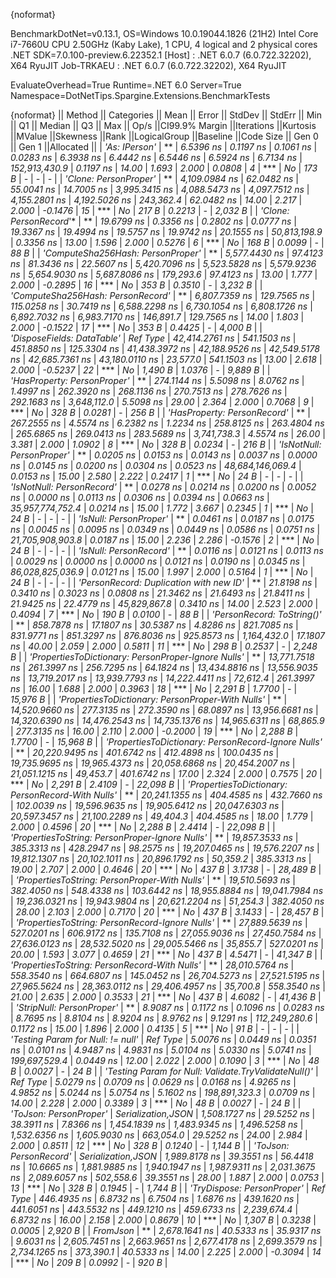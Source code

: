 {noformat}

BenchmarkDotNet=v0.13.1, OS=Windows 10.0.19044.1826 (21H2)
Intel Core i7-7660U CPU 2.50GHz (Kaby Lake), 1 CPU, 4 logical and 2 physical cores
.NET SDK=7.0.100-preview.6.22352.1
  [Host]     : .NET 6.0.7 (6.0.722.32202), X64 RyuJIT
  Job-TRKAEU : .NET 6.0.7 (6.0.722.32202), X64 RyuJIT

EvaluateOverhead=True  Runtime=.NET 6.0  Server=True  
Namespace=DotNetTips.Spargine.Extensions.BenchmarkTests  

{noformat}
||                                              Method ||        Categories ||          Mean ||      Error ||     StdDev ||     StdErr ||           Min ||            Q1 ||        Median ||            Q3 ||           Max ||            Op/s ||CI99.9% Margin ||Iterations ||Kurtosis ||MValue ||Skewness ||Rank ||LogicalGroup ||Baseline ||Code Size || Gen 0 || Gen 1 ||Allocated ||
|                                        *'As: IPerson'* |                   ** |      *6.5396 ns* |   *0.1197 ns* |   *0.1061 ns* |   *0.0283 ns* |      *6.3938 ns* |      *6.4442 ns* |      *6.5446 ns* |      *6.5924 ns* |      *6.7134 ns* |    *152,913,430.9* |      *0.1197 ns* |      *14.00* |    *1.693* |  *2.000* |   *0.0808* |    *4* |            *** |       *No* |     *173 B* |      *-* |      *-* |         *-* |
|                                *'Clone: PersonProper'* |                   ** |  *4,109.0984 ns* |  *62.0482 ns* |  *55.0041 ns* |  *14.7005 ns* |  *3,995.3415 ns* |  *4,088.5473 ns* |  *4,097.7512 ns* |  *4,155.2801 ns* |  *4,192.5026 ns* |        *243,362.4* |     *62.0482 ns* |      *14.00* |    *2.217* |  *2.000* |  *-0.1476* |   *15* |            *** |       *No* |     *217 B* | *0.2213* |      *-* |   *2,032 B* |
|                               *'Clone: PersonRecord*'* |                   ** |     *19.6799 ns* |   *0.3356 ns* |   *0.2802 ns* |   *0.0777 ns* |     *19.3367 ns* |     *19.4994 ns* |     *19.5757 ns* |     *19.9742 ns* |     *20.1555 ns* |     *50,813,198.9* |      *0.3356 ns* |      *13.00* |    *1.596* |  *2.000* |   *0.5276* |    *6* |            *** |       *No* |     *168 B* | *0.0099* |      *-* |      *88 B* |
|                    *'ComputeSha256Hash: PersonProper'* |                   ** |  *5,577.4430 ns* |  *97.4123 ns* |  *81.3436 ns* |  *22.5607 ns* |  *5,420.7096 ns* |  *5,523.5828 ns* |  *5,579.9236 ns* |  *5,654.9030 ns* |  *5,687.8086 ns* |        *179,293.6* |     *97.4123 ns* |      *13.00* |    *1.777* |  *2.000* |  *-0.2895* |   *16* |            *** |       *No* |     *353 B* | *0.3510* |      *-* |   *3,232 B* |
|                    *'ComputeSha256Hash: PersonRecord'* |                   ** |  *6,807.7359 ns* | *129.7565 ns* | *115.0258 ns* |  *30.7419 ns* |  *6,588.2298 ns* |  *6,730.1054 ns* |  *6,808.1726 ns* |  *6,892.7032 ns* |  *6,983.7170 ns* |        *146,891.7* |    *129.7565 ns* |      *14.00* |    *1.803* |  *2.000* |  *-0.1522* |   *17* |            *** |       *No* |     *353 B* | *0.4425* |      *-* |   *4,000 B* |
|                           *'DisposeFields: DataTable'* |           *Ref Type* | *42,414.2761 ns* | *541.1503 ns* | *451.8850 ns* | *125.3304 ns* | *41,438.3972 ns* | *42,188.9526 ns* | *42,549.5178 ns* | *42,685.7361 ns* | *43,180.0110 ns* |         *23,577.0* |    *541.1503 ns* |      *13.00* |    *2.618* |  *2.000* |  *-0.5237* |   *22* |            *** |       *No* |   *1,490 B* | *1.0376* |      *-* |   *9,889 B* |
|                          *'HasProperty: PersonProper'* |                   ** |    *274.1144 ns* |   *5.5098 ns* |   *8.0762 ns* |   *1.4997 ns* |    *262.3920 ns* |    *268.1136 ns* |    *270.7513 ns* |    *278.7626 ns* |    *292.1683 ns* |      *3,648,112.0* |      *5.5098 ns* |      *29.00* |    *2.364* |  *2.000* |   *0.7068* |    *9* |            *** |       *No* |     *328 B* | *0.0281* |      *-* |     *256 B* |
|                          *'HasProperty: PersonRecord'* |                   ** |    *267.2555 ns* |   *4.5574 ns* |   *6.2382 ns* |   *1.2234 ns* |    *258.8125 ns* |    *263.4804 ns* |    *265.6865 ns* |    *269.0413 ns* |    *283.5689 ns* |      *3,741,738.3* |      *4.5574 ns* |      *26.00* |    *3.381* |  *2.000* |   *1.0902* |    *8* |            *** |       *No* |     *328 B* | *0.0234* |      *-* |     *216 B* |
|                            *'IsNotNull: PersonProper'* |                   ** |      *0.0205 ns* |   *0.0153 ns* |   *0.0143 ns* |   *0.0037 ns* |      *0.0000 ns* |      *0.0145 ns* |      *0.0200 ns* |      *0.0304 ns* |      *0.0523 ns* | *48,684,146,069.4* |      *0.0153 ns* |      *15.00* |    *2.580* |  *2.222* |   *0.2417* |    *1* |            *** |       *No* |      *24 B* |      *-* |      *-* |         *-* |
|                            *'IsNotNull: PersonRecord'* |                   ** |      *0.0278 ns* |   *0.0214 ns* |   *0.0200 ns* |   *0.0052 ns* |      *0.0000 ns* |      *0.0113 ns* |      *0.0306 ns* |      *0.0394 ns* |      *0.0663 ns* | *35,957,774,752.4* |      *0.0214 ns* |      *15.00* |    *1.772* |  *3.667* |   *0.2345* |    *1* |            *** |       *No* |      *24 B* |      *-* |      *-* |         *-* |
|                               *'IsNull: PersonProper'* |                   ** |      *0.0461 ns* |   *0.0187 ns* |   *0.0175 ns* |   *0.0045 ns* |      *0.0095 ns* |      *0.0349 ns* |      *0.0449 ns* |      *0.0586 ns* |      *0.0751 ns* | *21,705,908,903.8* |      *0.0187 ns* |      *15.00* |    *2.236* |  *2.286* |  *-0.1576* |    *2* |            *** |       *No* |      *24 B* |      *-* |      *-* |         *-* |
|                               *'IsNull: PersonRecord'* |                   ** |      *0.0116 ns* |   *0.0121 ns* |   *0.0113 ns* |   *0.0029 ns* |      *0.0000 ns* |      *0.0000 ns* |      *0.0121 ns* |      *0.0190 ns* |      *0.0345 ns* | *86,028,825,036.9* |      *0.0121 ns* |      *15.00* |    *1.997* |  *2.000* |   *0.5164* |    *1* |            *** |       *No* |      *24 B* |      *-* |      *-* |         *-* |
|              *'PersonRecord: Duplication with new ID'* |                   ** |     *21.8198 ns* |   *0.3410 ns* |   *0.3023 ns* |   *0.0808 ns* |     *21.3462 ns* |     *21.6493 ns* |     *21.8411 ns* |     *21.9425 ns* |     *22.4779 ns* |     *45,829,867.8* |      *0.3410 ns* |      *14.00* |    *2.523* |  *2.000* |   *0.4094* |    *7* |            *** |       *No* |     *190 B* | *0.0100* |      *-* |      *88 B* |
|                           *'PersonRecord: ToString()'* |                   ** |    *858.7878 ns* |  *17.1807 ns* |  *30.5387 ns* |   *4.8286 ns* |    *821.7085 ns* |    *831.9771 ns* |    *851.3297 ns* |    *876.8036 ns* |    *925.8573 ns* |      *1,164,432.0* |     *17.1807 ns* |      *40.00* |    *2.059* |  *2.000* |   *0.5811* |   *11* |            *** |       *No* |     *298 B* | *0.2537* |      *-* |   *2,248 B* |
|  *'PropertiesToDictionary: PersonProper-Ignore Nulls'* |                   ** | *13,771.7518 ns* | *261.3997 ns* | *256.7295 ns* |  *64.1824 ns* | *13,434.8816 ns* | *13,556.9035 ns* | *13,719.2017 ns* | *13,939.7793 ns* | *14,222.4411 ns* |         *72,612.4* |    *261.3997 ns* |      *16.00* |    *1.688* |  *2.000* |   *0.3963* |   *18* |            *** |       *No* |   *2,291 B* | *1.7700* |      *-* |  *15,976 B* |
|    *'PropertiesToDictionary: PersonProper-With Nulls'* |                   ** | *14,520.9660 ns* | *277.3135 ns* | *272.3590 ns* |  *68.0897 ns* | *13,956.6681 ns* | *14,320.6390 ns* | *14,476.2543 ns* | *14,735.1376 ns* | *14,965.6311 ns* |         *68,865.9* |    *277.3135 ns* |      *16.00* |    *2.110* |  *2.000* |  *-0.2000* |   *19* |            *** |       *No* |   *2,288 B* | *1.7700* |      *-* |  *15,968 B* |
|  *'PropertiesToDictionary: PersonRecord-Ignore Nulls'* |                   ** | *20,220.9495 ns* | *401.6742 ns* | *412.4898 ns* | *100.0435 ns* | *19,735.9695 ns* | *19,965.4373 ns* | *20,058.6868 ns* | *20,454.2007 ns* | *21,051.1215 ns* |         *49,453.7* |    *401.6742 ns* |      *17.00* |    *2.324* |  *2.000* |   *0.7575* |   *20* |            *** |       *No* |   *2,291 B* | *2.4109* |      *-* |  *22,098 B* |
|    *'PropertiesToDictionary: PersonRecord-With Nulls'* |                   ** | *20,241.1355 ns* | *404.4585 ns* | *432.7660 ns* | *102.0039 ns* | *19,596.9635 ns* | *19,905.6412 ns* | *20,047.6303 ns* | *20,597.3457 ns* | *21,100.2289 ns* |         *49,404.3* |    *404.4585 ns* |      *18.00* |    *1.779* |  *2.000* |   *0.4596* |   *20* |            *** |       *No* |   *2,288 B* | *2.4414* |      *-* |  *22,098 B* |
|      *'PropertiesToString: PersonProper-Ignore Nulls'* |                   ** | *19,857.3533 ns* | *385.3313 ns* | *428.2947 ns* |  *98.2575 ns* | *19,207.0465 ns* | *19,576.2207 ns* | *19,812.1307 ns* | *20,102.1011 ns* | *20,896.1792 ns* |         *50,359.2* |    *385.3313 ns* |      *19.00* |    *2.707* |  *2.000* |   *0.4646* |   *20* |            *** |       *No* |     *437 B* | *3.1738* |      *-* |  *28,489 B* |
|        *'PropertiesToString: PersonProper-With Nulls'* |                   ** | *19,510.5693 ns* | *382.4050 ns* | *548.4338 ns* | *103.6442 ns* | *18,955.8884 ns* | *19,041.7984 ns* | *19,236.0321 ns* | *19,943.9804 ns* | *20,621.2204 ns* |         *51,254.3* |    *382.4050 ns* |      *28.00* |    *2.103* |  *2.000* |   *0.7170* |   *20* |            *** |       *No* |     *437 B* | *3.1433* |      *-* |  *28,457 B* |
|      *'PropertiesToString: PersonRecord-Ignore Nulls'* |                   ** | *27,889.5639 ns* | *527.0201 ns* | *606.9172 ns* | *135.7108 ns* | *27,055.9036 ns* | *27,450.7584 ns* | *27,636.0123 ns* | *28,532.5020 ns* | *29,005.5466 ns* |         *35,855.7* |    *527.0201 ns* |      *20.00* |    *1.593* |  *3.077* |   *0.4659* |   *21* |            *** |       *No* |     *437 B* | *4.5471* |      *-* |  *41,347 B* |
|        *'PropertiesToString: PersonRecord-With Nulls'* |                   ** | *28,010.5764 ns* | *558.3540 ns* | *664.6807 ns* | *145.0452 ns* | *26,704.5273 ns* | *27,521.5195 ns* | *27,965.5624 ns* | *28,363.0112 ns* | *29,406.4957 ns* |         *35,700.8* |    *558.3540 ns* |      *21.00* |    *2.635* |  *2.000* |   *0.3533* |   *21* |            *** |       *No* |     *437 B* | *4.6082* |      *-* |  *41,436 B* |
|                            *'StripNull: PersonProper'* |                   ** |      *8.9087 ns* |   *0.1172 ns* |   *0.1096 ns* |   *0.0283 ns* |      *8.7695 ns* |      *8.8104 ns* |      *8.9204 ns* |      *8.9762 ns* |      *9.1291 ns* |    *112,249,280.6* |      *0.1172 ns* |      *15.00* |    *1.896* |  *2.000* |   *0.4135* |    *5* |            *** |       *No* |      *91 B* |      *-* |      *-* |         *-* |
|                    *'Testing Param for Null: != null'* |           *Ref Type* |      *5.0076 ns* |   *0.0449 ns* |   *0.0351 ns* |   *0.0101 ns* |      *4.9487 ns* |      *4.9831 ns* |      *5.0104 ns* |      *5.0330 ns* |      *5.0741 ns* |    *199,697,529.4* |      *0.0449 ns* |      *12.00* |    *2.022* |  *2.000* |   *0.1090* |    *3* |            *** |       *No* |      *48 B* | *0.0027* |      *-* |      *24 B* |
| *'Testing Param for Null: Validate.TryValidateNull()'* |           *Ref Type* |      *5.0279 ns* |   *0.0709 ns* |   *0.0629 ns* |   *0.0168 ns* |      *4.9265 ns* |      *4.9852 ns* |      *5.0244 ns* |      *5.0754 ns* |      *5.1602 ns* |    *198,891,323.3* |      *0.0709 ns* |      *14.00* |    *2.228* |  *2.000* |   *0.3389* |    *3* |            *** |       *No* |      *48 B* | *0.0027* |      *-* |      *24 B* |
|                               *'ToJson: PersonProper'* | *Serialization,JSON* |  *1,508.1727 ns* |  *29.5252 ns* |  *38.3911 ns* |   *7.8366 ns* |  *1,454.1839 ns* |  *1,483.9345 ns* |  *1,496.5258 ns* |  *1,532.6356 ns* |  *1,605.9030 ns* |        *663,054.0* |     *29.5252 ns* |      *24.00* |    *2.984* |  *2.000* |   *0.8511* |   *12* |            *** |       *No* |     *328 B* | *0.1240* |      *-* |   *1,144 B* |
|                               *'ToJson: PersonRecord'* | *Serialization,JSON* |  *1,989.8178 ns* |  *39.3551 ns* |  *56.4418 ns* |  *10.6665 ns* |  *1,881.9885 ns* |  *1,940.1947 ns* |  *1,987.9311 ns* |  *2,031.3675 ns* |  *2,089.6057 ns* |        *502,558.6* |     *39.3551 ns* |      *28.00* |    *1.887* |  *2.000* |   *0.0753* |   *13* |            *** |       *No* |     *328 B* | *0.1945* |      *-* |   *1,744 B* |
|                           *'TryDispose: PersonProper'* |           *Ref Type* |    *446.4935 ns* |   *6.8732 ns* |   *6.7504 ns* |   *1.6876 ns* |    *439.1620 ns* |    *441.6051 ns* |    *443.5532 ns* |    *449.1210 ns* |    *459.6733 ns* |      *2,239,674.4* |      *6.8732 ns* |      *16.00* |    *2.158* |  *2.000* |   *0.8679* |   *10* |            *** |       *No* |   *1,307 B* | *0.3238* | *0.0005* |   *2,920 B* |
|                                             *FromJson* |                   ** |  *2,678.1641 ns* |  *40.5333 ns* |  *35.9317 ns* |   *9.6031 ns* |  *2,605.7451 ns* |  *2,663.9651 ns* |  *2,677.4178 ns* |  *2,699.3579 ns* |  *2,734.1265 ns* |        *373,390.1* |     *40.5333 ns* |      *14.00* |    *2.225* |  *2.000* |  *-0.3094* |   *14* |            *** |       *No* |     *209 B* | *0.0992* |      *-* |     *920 B* |
